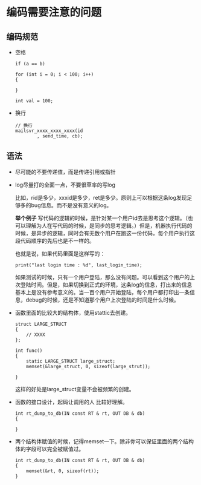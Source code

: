 # 编码需要注意的问题

## 编码规范

* 空格 
    ```
    if (a == b)
    ```

    ```
    for (int i = 0; i < 100; i++)
    {

    }
    ```

    ```
    int val = 100;
    ```
* 换行
    ```
    // 换行
    mailsvr_xxxx_xxxx_xxxx(id
            , send_time, cb);
    ```


## 语法

* 尽可能的不要传递值，而是传递引用或指针

* log尽量打的全面一点，不要很草率的写log 

    比如，rid是多少，xxxid是多少，ret是多少。原则上可以根据这条log发现足够多的bug信息。而不是没有意义的log。

    **举个例子**
    写代码的逻辑的时候，是针对某一个用户id去是思考这个逻辑。（也可以理解为人在写代码的时候，是同步的思考逻辑。）但是，机器执行代码的时候，是异步的逻辑，同时会有无数个用户在跑这一份代码，每个用户执行这段代码顺序的先后也是不一样的。

    也就是说，如果代码里面是这样写的：
    ```
    print("last login time : %d", last_login_time);
    ```

    如果测试的时候，只有一个用户登陆，那么没有问题。可以看到这个用户的上次登陆时间。但是，如果切换到正式的环境，这条log的信息，打出来的信息基本上是没有参考意义的。当一百个用户开始登陆，每个用户都打印出一条信息，debug的时候，还是不知道那个用户上次登陆的时间是什么时候。

* 函数里面的比较大的结构体，使用stattic去创建。

    ```
    struct LARGE_STRUCT
    { 
        // XXXX
    };

    int func()
    {
        static LARGE_STRUCT large_struct;
        memset(&large_struct, 0, sizeof(large_strut));

    }
    ```

    这样的好处是large_struct变量不会被频繁的创建。

* 函数的接口设计，起码让调用的人 比较好理解。

    ```
    int rt_dump_to_db(IN const RT & rt, OUT DB & db)
    {

    }
    ```

* 两个结构体赋值的时候，记得memset一下。除非你可以保证里面的两个结构体的字段可以完全被赋值过。
    ```
    int rt_dump_to_db(IN const RT & rt, OUT DB & db)
    {
        memset(&rt, 0, sizeof(rt));
    }
    ```